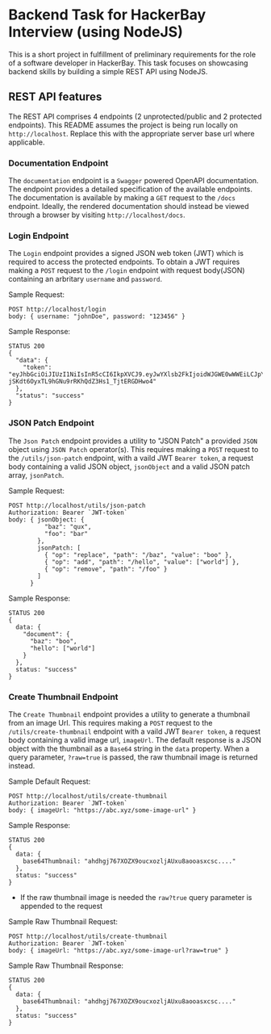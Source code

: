 # Backend Task for HackerBay Interview (using NodeJS)

This is a short project in fulfillment of preliminary requirements for the role of a software developer in HackerBay. This task focuses on showcasing backend skills by building a simple REST API using NodeJS.

## REST API features

The REST API comprises 4 endpoints (2 unprotected/public and 2 protected endpoints). This README assumes the project is being run locally on `http://localhost`. Replace this with the appropriate server base url where applicable.

### Documentation Endpoint

The `documentation` endpoint is a `Swagger` powered OpenAPI documentation. The endpoint provides a detailed specification of the available endpoints. The documentation is available by making a `GET` request to the `/docs` endpoint. Ideally, the rendered documentation should instead be viewed through a browser by visiting `http://localhost/docs`.

### Login Endpoint

The `Login` endpoint provides a signed JSON web token (JWT) which is required to access the protected endpoints. To obtain a JWT requires making a `POST` request to the `/login` endpoint with request body(JSON) containing an arbritary `username` and `password`.

Sample Request:

```
POST http://localhost/login
body: { username: "johnDoe", password: "123456" }
```

Sample Response:

```
STATUS 200
{
  "data": {
    "token": "eyJhbGciOiJIUzI1NiIsInR5cCI6IkpXVCJ9.eyJwYXlsb2FkIjoidWJGWE0wWWEiLCJpYXQiOjE2MTIzOTE0ODIsImV4cCI6MTYxMjQ3Nzg4Mn0.W_-jSKdt6OyxTL9hGNu9rRKhQdZ3Hs1_TjtERGDHwo4"
  },
  "status": "success"
}
```

### JSON Patch Endpoint

The `Json Patch` endpoint provides a utility to "JSON Patch" a provided `JSON` object using `JSON Patch` operator(s). This requires making a `POST` request to the `/utils/json-patch` endpoint, with a vaild JWT `Bearer token`, a request body containing a valid JSON object, `jsonObject` and a valid JSON patch array, `jsonPatch`.

Sample Request:

```
POST http://localhost/utils/json-patch
Authorization: Bearer `JWT-token`
body: { jsonObject: {
          "baz": "qux",
          "foo": "bar"
        },
        jsonPatch: [
          { "op": "replace", "path": "/baz", "value": "boo" },
          { "op": "add", "path": "/hello", "value": ["world"] },
          { "op": "remove", "path": "/foo" }
        ]
      }
```

Sample Response:

```
STATUS 200
{
  data: {
    "document": {
      "baz": "boo",
      "hello": ["world"]
    }
  },
  status: "success"
}
```

### Create Thumbnail Endpoint

The `Create Thumbnail` endpoint provides a utility to generate a thumbnail from an image Url. This requires making a `POST` request to the `/utils/create-thumbnail` endpoint with a vaild JWT `Bearer token`, a request body containing a valid image url, `imageUrl`. The default response is a JSON object with the thumbnail as a `Base64` string in the `data` property. When a query parameter, `?raw=true` is passed, the raw thumbnail image is returned instead. 

Sample Default Request:

```
POST http://localhost/utils/create-thumbnail
Authorization: Bearer `JWT-token`
body: { imageUrl: "https://abc.xyz/some-image-url" }
```

Sample Response:

```
STATUS 200
{
  data: {
    base64Thumbnail: "ahdhgj767XOZX9oucxozljAUxu8aooasxcsc...."
  },
  status: "success"
}
```

- If the raw thumbnail image is needed the `raw?true` query parameter is appended to the request

Sample Raw Thumbnail Request:

```
POST http://localhost/utils/create-thumbnail
Authorization: Bearer `JWT-token`
body: { imageUrl: "https://abc.xyz/some-image-url?raw=true" }
```

Sample Raw Thumbnail Response:

```
STATUS 200
{
  data: {
    base64Thumbnail: "ahdhgj767XOZX9oucxozljAUxu8aooasxcsc...."
  },
  status: "success"
}
```
